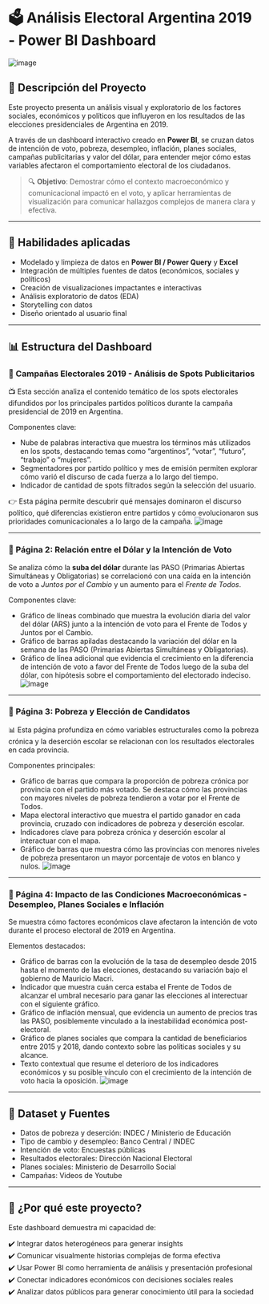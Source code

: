 # 🗳️ Análisis Electoral Argentina 2019 - Power BI Dashboard

![image](https://github.com/user-attachments/assets/0c1e930d-07f1-4720-8eb3-5c36b8bacdbc)


## 📌 Descripción del Proyecto

Este proyecto presenta un análisis visual y exploratorio de los factores sociales, económicos y políticos que influyeron en los resultados de las elecciones presidenciales de Argentina en 2019.

A través de un dashboard interactivo creado en **Power BI**, se cruzan datos de intención de voto, pobreza, desempleo, inflación, planes sociales, campañas publicitarias y valor del dólar, para entender mejor cómo estas variables afectaron el comportamiento electoral de los ciudadanos.

> 🔍 **Objetivo**: Demostrar cómo el contexto macroeconómico y comunicacional impactó en el voto, y aplicar herramientas de visualización para comunicar hallazgos complejos de manera clara y efectiva.

---

## 🧠 Habilidades aplicadas

- Modelado y limpieza de datos en **Power BI / Power Query** y **Excel** 
- Integración de múltiples fuentes de datos (económicos, sociales y políticos)
- Creación de visualizaciones impactantes e interactivas
- Análisis exploratorio de datos (EDA)
- Storytelling con datos
- Diseño orientado al usuario final

---

## 📊 Estructura del Dashboard

### 🔹 Campañas Electorales 2019 - Análisis de Spots Publicitarios

📺 Esta sección analiza el contenido temático de los spots electorales difundidos por los principales partidos políticos durante la campaña presidencial de 2019 en Argentina.

Componentes clave:
- Nube de palabras interactiva que muestra los términos más utilizados en los spots, destacando temas como “argentinos”, “votar”, “futuro”, “trabajo” o “mujeres”.
- Segmentadores por partido político y mes de emisión permiten explorar cómo varió el discurso de cada fuerza a lo largo del tiempo.
- Indicador de cantidad de spots filtrados según la selección del usuario.

👉 Esta página permite descubrir qué mensajes dominaron el discurso político, qué diferencias existieron entre partidos y cómo evolucionaron sus prioridades comunicacionales a lo largo de la campaña.
![image](https://github.com/user-attachments/assets/3974b007-b9ce-467a-b2af-d64566ae056d)

---

### 🔹 Página 2: Relación entre el Dólar y la Intención de Voto

Se analiza cómo la **suba del dólar** durante las PASO (Primarias Abiertas Simultáneas y Obligatorias) se correlacionó con una caída en la intención de voto a *Juntos por el Cambio* y un aumento para el *Frente de Todos*.

Componentes clave:
- Gráfico de líneas combinado que muestra la evolución diaria del valor del dólar (ARS) junto a la intención de voto para el Frente de Todos y Juntos por el Cambio.
- Gráfico de barras apiladas destacando la variación del dólar en la semana de las PASO (Primarias Abiertas Simultáneas y Obligatorias).
- Gráfico de línea adicional que evidencia el crecimiento en la diferencia de intención de voto a favor del Frente de Todos luego de la suba del dólar, con hipótesis sobre el comportamiento del electorado indeciso.
![image](https://github.com/user-attachments/assets/dc7f4bde-0654-45d0-ab7e-da478627cfb1)

---

### 🔹 Página 3: Pobreza y Elección de Candidatos

📊 Esta página profundiza en cómo variables estructurales como la pobreza crónica y la deserción escolar se relacionan con los resultados electorales en cada provincia.

Componentes principales:
- Gráfico de barras que compara la proporción de pobreza crónica por provincia con el partido más votado. Se destaca cómo las provincias con mayores niveles de pobreza tendieron a votar por el Frente de Todos.
- Mapa electoral interactivo que muestra el partido ganador en cada provincia, cruzado con indicadores de pobreza y deserción escolar.
- Indicadores clave para pobreza crónica y deserción escolar al interactuar con el mapa.
- Gráfico de barras que muestra cómo las provincias con menores niveles de pobreza presentaron un mayor porcentaje de votos en blanco y nulos.
![image](https://github.com/user-attachments/assets/ca7222d5-b3f7-4b70-b1af-16e22e1d9793)


---

### 🔹 Página 4: Impacto de las Condiciones Macroeconómicas - Desempleo, Planes Sociales e Inflación

Se muestra cómo factores económicos clave afectaron la intención de voto durante el proceso electoral de 2019 en Argentina.

Elementos destacados:
- Gráfico de barras con la evolución de la tasa de desempleo desde 2015 hasta el momento de las elecciones, destacando su variación bajo el gobierno de Mauricio Macri.
- Indicador que muestra cuán cerca estaba el Frente de Todos de alcanzar el umbral necesario para ganar las elecciones al interectuar con el siguiente gráfico.
- Gráfico de inflación mensual, que evidencia un aumento de precios tras las PASO, posiblemente vinculado a la inestabilidad económica post-electoral.
- Gráfico de planes sociales que compara la cantidad de beneficiarios entre 2015 y 2018, dando contexto sobre las políticas sociales y su alcance.
- Texto contextual que resume el deterioro de los indicadores económicos y su posible vínculo con el crecimiento de la intención de voto hacia la oposición.
![image](https://github.com/user-attachments/assets/7c831270-3006-49a2-bf0e-ac392f1a3977)

---

## 📁 Dataset y Fuentes

- Datos de pobreza y deserción: INDEC / Ministerio de Educación
- Tipo de cambio y desempleo: Banco Central / INDEC
- Intención de voto: Encuestas públicas
- Resultados electorales: Dirección Nacional Electoral
- Planes sociales: Ministerio de Desarrollo Social
- Campañas: Videos de Youtube

---

## 💼 ¿Por qué este proyecto?

Este dashboard demuestra mi capacidad de:

✔️ Integrar datos heterogéneos para generar insights  
✔️ Comunicar visualmente historias complejas de forma efectiva  
✔️ Usar Power BI como herramienta de análisis y presentación profesional  
✔️ Conectar indicadores económicos con decisiones sociales reales  
✔️ Analizar datos públicos para generar conocimiento útil para la sociedad
